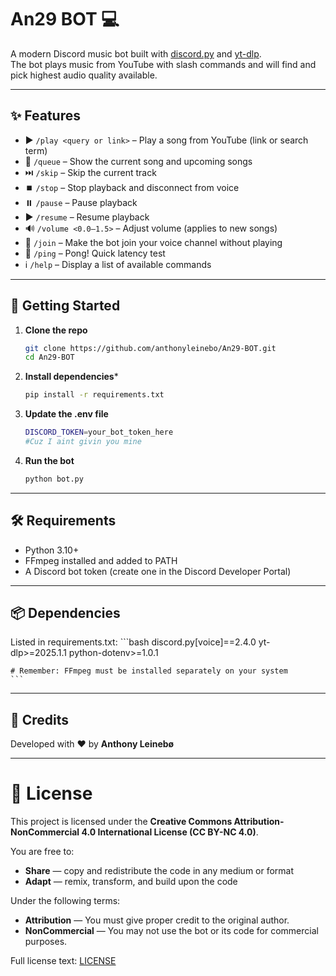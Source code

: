 # An29 BOT 💻

A modern Discord music bot built with [discord.py](https://github.com/Rapptz/discord.py) and [yt-dlp](https://github.com/yt-dlp/yt-dlp).  
The bot plays music from YouTube with slash commands and will find and pick highest audio quality available.

---

## ✨ Features
- ▶️ `/play <query or link>` – Play a song from YouTube (link or search term)  
- 📜 `/queue` – Show the current song and upcoming songs  
- ⏭️ `/skip` – Skip the current track  
- ⏹️ `/stop` – Stop playback and disconnect from voice  
- ⏸️ `/pause` – Pause playback  
- ▶️ `/resume` – Resume playback  
- 🔊 `/volume <0.0–1.5>` – Adjust volume (applies to new songs)  
- 🔗 `/join` – Make the bot join your voice channel without playing  
- 🏓 `/ping` – Pong! Quick latency test  
- ℹ️ `/help` – Display a list of available commands  

---

## 🚀 Getting Started

1. **Clone the repo**
   ```bash
   git clone https://github.com/anthonyleinebo/An29-BOT.git
   cd An29-BOT
   ```

2. **Install dependencies***
    ```bash
    pip install -r requirements.txt
    ```

3. **Update the .env file**
    ```bash
    DISCORD_TOKEN=your_bot_token_here
    #Cuz I aint givin you mine
    ```

4. **Run the bot**
    ```bash
    python bot.py
    ```

---

## 🛠️ Requirements
- Python 3.10+
- FFmpeg
 installed and added to PATH
- A Discord bot token (create one in the Discord Developer Portal)

---

## 📦 Dependencies
Listed in requirements.txt:
    ```bash
    discord.py[voice]==2.4.0
    yt-dlp>=2025.1.1
    python-dotenv>=1.0.1

    # Remember: FFmpeg must be installed separately on your system
    ```

---

## 👤 Credits  
Developed with ❤️ by **Anthony Leinebø**  

---

# 📜 License  
This project is licensed under the **Creative Commons Attribution-NonCommercial 4.0 International License (CC BY-NC 4.0)**.  

You are free to:  
- **Share** — copy and redistribute the code in any medium or format  
- **Adapt** — remix, transform, and build upon the code  

Under the following terms:  
- **Attribution** — You must give proper credit to the original author.  
- **NonCommercial** — You may not use the bot or its code for commercial purposes.  

Full license text: [LICENSE](LICENSE)  